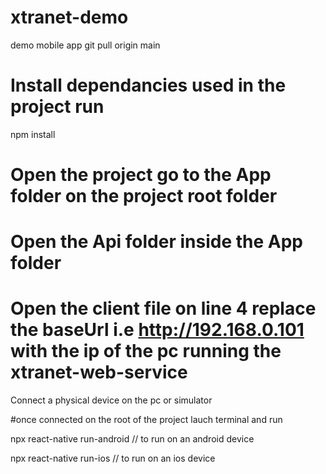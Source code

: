 # xtranet-demo
demo mobile app
git pull origin main

# Install dependancies used in the project run

npm install


# Open the project go to the App folder on the project root folder

# Open the Api folder inside the App folder

# Open the client file on line 4 replace the baseUrl i.e http://192.168.0.101 with the ip of the pc running the xtranet-web-service

 Connect a physical device on the pc or simulator

 #once connected on the root of the project lauch terminal and run 
 
 npx react-native run-android   // to run on an android device
 
 npx react-native run-ios    // to run on an ios device



